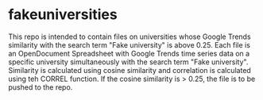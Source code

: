 # fakeuniversities
This repo is intended to contain files on universities whose Google Trends similarity with the search term "Fake university" is above 0.25.
Each file is an OpenDocument Spreadsheet with Google Trends time series data on a specific university simultaneously with the search term "Fake university".
Similarity is calculated using cosine similarity and correlation is calculated using teh CORREL function.
If the cosine similarity is > 0.25, the file is to be pushed to the repo.
